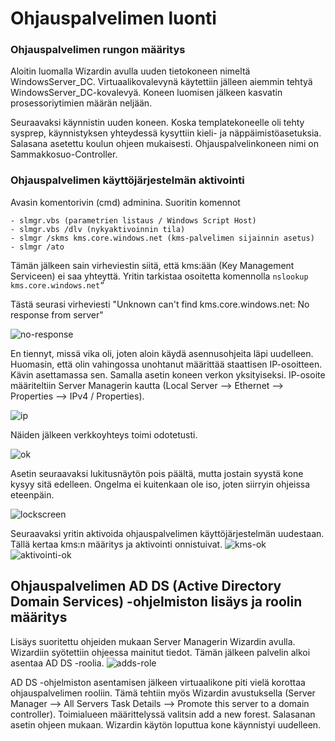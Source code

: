 # Ohjauspalvelimen luonti

### Ohjauspalvelimen rungon määritys
Aloitin luomalla Wizardin avulla uuden tietokoneen nimeltä WindowsServer_DC. Virtuaalikovalevynä käytettiin jälleen aiemmin tehtyä WindowsServer_DC-kovalevyä. Koneen luomisen jälkeen kasvatin prosessoriytimien määrän neljään.

Seuraavaksi käynnistin uuden koneen. Koska templatekoneelle oli tehty sysprep, käynnistyksen yhteydessä kysyttiin kieli- ja näppäimistöasetuksia. Salasana asetettu koulun ohjeen mukaisesti. Ohjauspalvelinkoneen nimi on Sammakkosuo-Controller.

### Ohjauspalvelimen käyttöjärjestelmän aktivointi

Avasin komentorivin (cmd) adminina. 
Suoritin komennot
``` 
- slmgr.vbs (parametrien listaus / Windows Script Host)
- slmgr.vbs /dlv (nykyaktivoinnin tila)
- slmgr /skms kms.core.windows.net (kms-palvelimen sijainnin asetus)
- slmgr /ato
```

Tämän jälkeen sain virheviestin siitä, että kms:ään (Key Management Serviceen) ei saa yhteyttä.
Yritin tarkistaa osoitetta komennolla 
``` nslookup kms.core.windows.net” ``` 

Tästä seurasi virheviesti "Unknown can't find kms.core.windows.net: No response from server"

![no-response](https://raw.githubusercontent.com/makumyyra/Windows-servers/main/md_images/no-response.png)

En tiennyt, missä vika oli, joten aloin käydä asennusohjeita läpi uudelleen. Huomasin, että olin vahingossa unohtanut määrittää staattisen IP-osoitteen. Kävin asettamassa sen. Samalla asetin koneen verkon yksityiseksi. IP-osoite määriteltiin Server Managerin kautta (Local Server --> Ethernet --> Properties --> IPv4 / Properties).

![ip](https://raw.githubusercontent.com/makumyyra/Windows-servers/main/md_images/ip.png)

Näiden jälkeen verkkoyhteys toimi odotetusti. 

![ok](https://raw.githubusercontent.com/makumyyra/Windows-servers/main/md_images/verkkoyhteys_ok.JPG)

Asetin seuraavaksi lukitusnäytön pois päältä, mutta jostain syystä kone kysyy sitä edelleen. Ongelma ei kuitenkaan ole iso, joten siirryin ohjeissa eteenpäin.

![lockscreen](https://raw.githubusercontent.com/makumyyra/Windows-servers/main/md_images/lockscreen.JPG)

Seuraavaksi yritin aktivoida ohjauspalvelimen käyttöjärjestelmän uudestaan. Tällä kertaa kms:n määritys ja aktivointi onnistuivat.
![kms-ok](https://raw.githubusercontent.com/makumyyra/Windows-servers/main/md_images/kms_ok.JPG)
![aktivointi-ok](https://raw.githubusercontent.com/makumyyra/Windows-servers/main/md_images/winss.JPG)


## Ohjauspalvelimen AD DS (Active Directory Domain Services) -ohjelmiston lisäys ja roolin määritys

Lisäys suoritettu ohjeiden mukaan Server Managerin Wizardin avulla. Wizardiin syötettiin ohjeessa mainitut tiedot. Tämän jälkeen palvelin alkoi asentaa AD DS -roolia. 
![adds-role](https://raw.githubusercontent.com/makumyyra/Windows-servers/main/md_images/adds_install.JPG)

AD DS -ohjelmiston asentamisen jälkeen virtuaalikone piti vielä korottaa ohjauspalvelimen rooliin. Tämä tehtiin myös Wizardin avustuksella (Server Manager --> All Servers Task Details --> Promote this server to a domain controller). Toimialueen määrittelyssä valitsin add a new forest. Salasanan asetin ohjeen mukaan. Wizardin käytön loputtua kone käynnistyi uudelleen.


